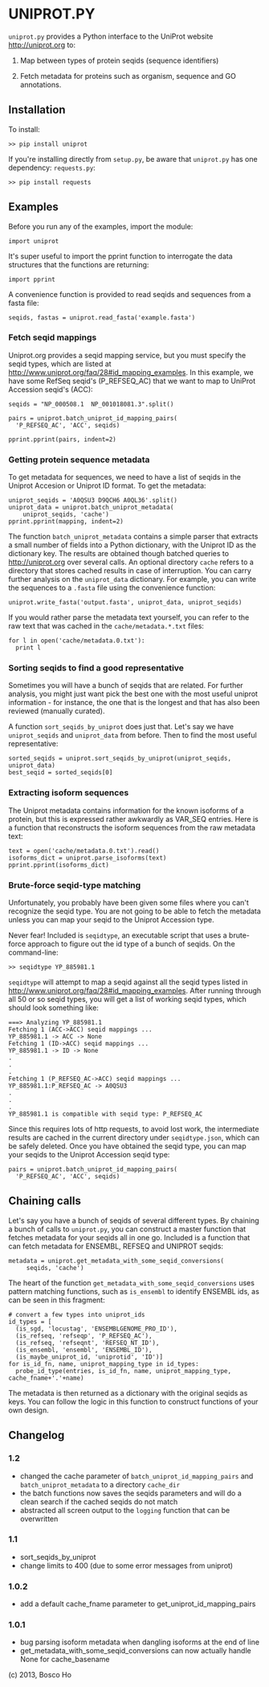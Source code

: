 

# UNIPROT.PY


`uniprot.py` provides a Python interface to the UniProt website <http://uniprot.org> to: 

1. Map between types of protein seqids (sequence identifiers)

2. Fetch metadata for proteins such as organism, sequence and GO annotations.


## Installation

To install:

    >> pip install uniprot

If you're installing directly from `setup.py`, be aware that `uniprot.py` has one dependency: `requests.py`:

    >> pip install requests

## Examples

Before you run any of the examples, import the module:

    import uniprot

It's super useful to import the pprint function to interrogate the data structures that the functions are returning:

    import pprint

A convenience function is provided to read seqids and sequences from a fasta file:

    seqids, fastas = uniprot.read_fasta('example.fasta')


### Fetch seqid mappings

Uniprot.org provides a seqid mapping service, but you must specify the seqid types, which are listed at <http://www.uniprot.org/faq/28#id_mapping_examples>.  In this example, we have some RefSeq seqid's (P_REFSEQ_AC) that we want to map to UniProt Accession seqid's (ACC):

    seqids = "NP_000508.1  NP_001018081.3".split()

    pairs = uniprot.batch_uniprot_id_mapping_pairs(
      'P_REFSEQ_AC', 'ACC', seqids)

    pprint.pprint(pairs, indent=2)


### Getting protein sequence metadata

To get metadata for sequences, we need to have a list of seqids in the Uniprot Accesion or Uniprot ID format. To get the metadata:

    uniprot_seqids = 'A0QSU3 D9QCH6 A0QL36'.split()
    uniprot_data = uniprot.batch_uniprot_metadata(
        uniprot_seqids, 'cache')
    pprint.pprint(mapping, indent=2)

The function `batch_uniprot_metadata` contains a simple parser that extracts a small number of fields into a Python dictionary, with the Uniprot ID as the dictionary key. The results are obtained though batched queries to http://uniprot.org over several calls. An optional directory `cache` refers to a directory that stores cached results in case of interruption. You can carry further analysis on the `uniprot_data` dictionary. For example, you can write the sequences to a `.fasta` file using the convenience
function:

    uniprot.write_fasta('output.fasta', uniprot_data, uniprot_seqids)

If you would rather parse the metadata text yourself, you can refer to the raw text that was cached in the `cache/metadata.*.txt` files:

    for l in open('cache/metadata.0.txt'):
      print l

### Sorting seqids to find a good representative

Sometimes you will have a bunch of seqids that are related. For further analysis, you might just want pick the best one with the most useful uniprot information - for instance, the one that is the longest and that has also been reviewed (manually curated). 

A function `sort_seqids_by_uniprot` does just that. Let's say we have `uniprot_seqids` and `uniprot_data` from before. Then to find the most useful representative:
 
    sorted_seqids = uniprot.sort_seqids_by_uniprot(uniprot_seqids, uniprot_data)
    best_seqid = sorted_seqids[0]

### Extracting isoform sequences

The Uniprot metadata contains information for the known isoforms of a protein, but this is expressed rather awkwardly as VAR_SEQ entries. Here is a function that reconstructs the isoform sequences from the raw metadata text:
  
    text = open('cache/metadata.0.txt').read()
    isoforms_dict = uniprot.parse_isoforms(text)
    pprint.pprint(isoforms_dict)


### Brute-force seqid-type matching

Unfortunately, you probably have been given some files where you can't recognize the seqid type. You are not going to be able to fetch the metadata unless you can map your seqid to the Uniprot Accession type.

Never fear!  Included is `seqidtype`, an executable script that uses a  brute-force approach to figure out the id type of a bunch of seqids. On the command-line:

    >> seqidtype YP_885981.1

`seqidtype` will attempt to map a seqid against all the seqid types listed in <http://www.uniprot.org/faq/28#id_mapping_examples>. After running through all 50 or so seqid types, you will get a list of working seqid types, which should look something like:

    ===> Analyzing YP_885981.1
    Fetching 1 (ACC->ACC) seqid mappings ...
    YP_885981.1 -> ACC -> None
    Fetching 1 (ID->ACC) seqid mappings ...
    YP_885981.1 -> ID -> None
    . 
    .
    .
    Fetching 1 (P_REFSEQ_AC->ACC) seqid mappings ...
    YP_885981.1:P_REFSEQ_AC -> A0QSU3
    .
    .
    .
    YP_885981.1 is compatible with seqid type: P_REFSEQ_AC

Since this requires lots of http requests, to avoid lost work, the intermediate results are cached in the current directory under `seqidtype.json`, which can be safely deleted. Once you have obtained the seqid type, you can map your seqids to the Uniprot Accession seqid type:

    pairs = uniprot.batch_uniprot_id_mapping_pairs(
      'P_REFSEQ_AC', 'ACC', seqids)

## Chaining calls

Let's say you have a bunch of seqids of several different types. By chaining a bunch of calls to `uniprot.py`, you can construct a master function that fetches metadata for your seqids all in one go. Included is a function that can fetch metadata for ENSEMBL, REFSEQ and UNIPROT seqids:

    metadata = uniprot.get_metadata_with_some_seqid_conversions(
         seqids, 'cache')

The heart of the function `get_metadata_with_some_seqid_conversions` uses pattern matching functions, such as `is_ensembl` to identify ENSEMBL ids, as can be seen in this fragment:

    # convert a few types into uniprot_ids
    id_types = [
      (is_sgd, 'locustag', 'ENSEMBLGENOME_PRO_ID'),
      (is_refseq, 'refseqp', 'P_REFSEQ_AC'),
      (is_refseq, 'refseqnt', 'REFSEQ_NT_ID'),
      (is_ensembl, 'ensembl', 'ENSEMBL_ID'),
      (is_maybe_uniprot_id, 'uniprotid', 'ID')]
    for is_id_fn, name, uniprot_mapping_type in id_types:
      probe_id_type(entries, is_id_fn, name, uniprot_mapping_type, cache_fname+'.'+name)

The metadata is then returned as a dictionary with the original seqids as keys. You can follow the logic in this function to construct functions of your own design.

## Changelog

### 1.2
- changed the cache parameter of `batch_uniprot_id_mapping_pairs` and `batch_uniprot_metadata`  to a directory `cache_dir`
- the batch functions now saves the seqids parameters and will do a clean search  if the cached seqids do not match
- abstracted all screen output to the `logging` function that can be overwritten

### 1.1
- sort_seqids_by_uniprot
- change limits to 400 (due to some error messages from uniprot)

### 1.0.2
- add a default cache_fname parameter to get_uniprot_id_mapping_pairs 

### 1.0.1 
- bug parsing isoform metadata when dangling isoforms at the end of line
- get_metadata_with_some_seqid_conversions can now actually handle None for cache_basename

(c) 2013, Bosco Ho


